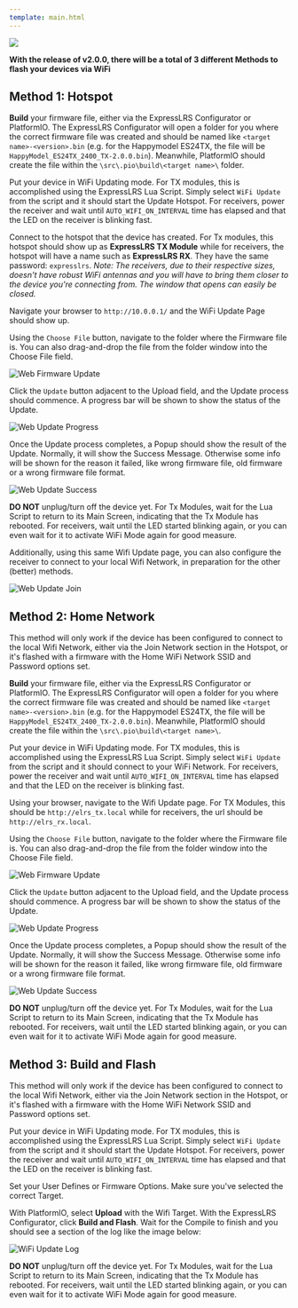 ```yaml
---
template: main.html
---
```


<img src="https://raw.githubusercontent.com/ExpressLRS/ExpressLRS-Hardware/master/img/software.png">

**With the release of v2.0.0, there will be a total of 3 different Methods to flash your devices via WiFi**

## Method 1: Hotspot

**Build** your firmware file, either via the ExpressLRS Configurator or PlatformIO. The ExpressLRS Configurator will open a folder for you where the correct firmware file was created and should be named like `<target name>-<version>.bin` (e.g. for the Happymodel ES24TX, the file will be `HappyModel_ES24TX_2400_TX-2.0.0.bin`). Meanwhile, PlatformIO should create the file within the `\src\.pio\build\<target name>\` folder.

Put your device in WiFi Updating mode. For TX modules, this is accomplished using the ExpressLRS Lua Script. Simply select `WiFi Update` from the script and it should start the Update Hotspot. For receivers, power the receiver and wait until `AUTO_WIFI_ON_INTERVAL` time has elapsed and that the LED on the receiver is blinking fast.

Connect to the hotspot that the device has created. For Tx modules, this hotspot should show up as **ExpressLRS TX Module** while for receivers, the hotspot will have a name such as **ExpressLRS RX**. They have the same password: `expresslrs`. 
*Note: The receivers, due to their respective sizes, doesn't have robust WiFi antennas and you will have to bring them closer to the device you're connecting from. The window that opens can easily be closed.*

Navigate your browser to `http://10.0.0.1/` and the WiFi Update Page should show up.

Using the `Choose File` button, navigate to the folder where the Firmware file is. You can also drag-and-drop the file from the folder window into the Choose File field.

![Web Firmware Update](../../assets/images/web-firmwareupdate.png)

Click the `Update` button adjacent to the Upload field, and the Update process should commence. A progress bar will be shown to show the status of the Update.

![Web Update Progress](../../assets/images/web-firmwareupdateProgress.png)

Once the Update process completes, a Popup should show the result of the Update. Normally, it will show the Success Message. Otherwise some info will be shown for the reason it failed, like wrong firmware file, old firmware or a wrong firmware file format.

![Web Update Success](../../assets/images/web-firmwareupdateSuccess.png)

**DO NOT** unplug/turn off the device yet. For Tx Modules, wait for the Lua Script to return to its Main Screen, indicating that the Tx Module has rebooted. For receivers, wait until the LED started blinking again, or you can even wait for it to activate WiFi Mode again for good measure.

Additionally, using this same Wifi Update page, you can also configure the receiver to connect to your local Wifi Network, in preparation for the other (better) methods.

![Web Update Join](../../assets/images/web-joinnetwork.png)

## Method 2: Home Network

This method will only work if the device has been configured to connect to the local Wifi Network, either via the Join Network section in the Hotspot, or it's flashed with a firmware with the Home WiFi Network SSID and Password options set.

**Build** your firmware file, either via the ExpressLRS Configurator or PlatformIO. The ExpressLRS Configurator will open a folder for you where the correct firmware file was created and should be named like `<target name>-<version>.bin` (e.g. for the Happymodel ES24TX, the file will be `HappyModel_ES24TX_2400_TX-2.0.0.bin`). Meanwhile, PlatformIO should create the file within the `\src\.pio\build\<target name>\`.

Put your device in WiFi Updating mode. For TX modules, this is accomplished using the ExpressLRS Lua Script. Simply select `WiFi Update` from the script and it should connect to your WiFi Network. For receivers, power the receiver and wait until `AUTO_WIFI_ON_INTERVAL` time has elapsed and that the LED on the receiver is blinking fast.

Using your browser, navigate to the Wifi Update page. For TX Modules, this should be `http://elrs_tx.local` while for receivers, the url should be `http://elrs_rx.local`.

Using the `Choose File` button, navigate to the folder where the Firmware file is. You can also drag-and-drop the file from the folder window into the Choose File field.

![Web Firmware Update](../../assets/images/web-firmwareupdate.png)

Click the `Update` button adjacent to the Upload field, and the Update process should commence. A progress bar will be shown to show the status of the Update.

![Web Update Progress](../../assets/images/web-firmwareupdateProgress.png)

Once the Update process completes, a Popup should show the result of the Update. Normally, it will show the Success Message. Otherwise some info will be shown for the reason it failed, like wrong firmware file, old firmware or a wrong firmware file format.

![Web Update Success](../../assets/images/web-firmwareupdateSuccess.png)

**DO NOT** unplug/turn off the device yet. For Tx Modules, wait for the Lua Script to return to its Main Screen, indicating that the Tx Module has rebooted. For receivers, wait until the LED started blinking again, or you can even wait for it to activate WiFi Mode again for good measure.

## Method 3: Build and Flash

This method will only work if the device has been configured to connect to the local Wifi Network, either via the Join Network section in the Hotspot, or it's flashed with a firmware with the Home WiFi Network SSID and Password options set.

Put your device in WiFi Updating mode. For TX modules, this is accomplished using the ExpressLRS Lua Script. Simply select `WiFi Update` from the script and it should start the Update Hotspot. For receivers, power the receiver and wait until `AUTO_WIFI_ON_INTERVAL` time has elapsed and that the LED on the receiver is blinking fast. 

Set your User Defines or Firmware Options. Make sure you've selected the correct Target.

With PlatformIO, select **Upload** with the Wifi Target. With the ExpressLRS Configurator, click **Build and Flash**. Wait for the Compile to finish and you should see a section of the log like the image below:

![WiFi Update Log](../../assets/images/WifiUpdateLog.png)

**DO NOT** unplug/turn off the device yet. For Tx Modules, wait for the Lua Script to return to its Main Screen, indicating that the Tx Module has rebooted. For receivers, wait until the LED started blinking again, or you can even wait for it to activate WiFi Mode again for good measure.